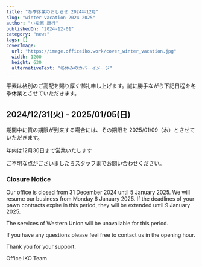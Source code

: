 ```yaml
---
title: "冬季休業のおしらせ 2024年12月"
slug: "winter-vacation-2024-2025"
author: "小松原 康行"
publishedOn: "2024-12-01"
category: "news"
tags: []
coverImage: 
  url: "https://image.officeiko.work/cover_winter_vacation.jpg"
  width: 1200
  height: 630
  alternativeText: "冬休みのカバーイメージ"
---
```

平素は格別のご高配を賜り厚く御礼申し上げます。誠に勝手ながら下記日程を冬季休業とさせていただきます。

## 2024/12/31(火) - 2025/01/05(日)

期間中に質の期限が到来する場合には、その期限を 2025/01/09（木）とさせていただきます。

年内は12月30日まで営業いたします

ご不明な点がございましたらスタッフまでお問い合わせください。

### Closure Notice

Our office is closed from 31 December 2024 until 5 January 2025. We will resume our business from Monday 6 January 2025. If the deadlines of your pawn contracts expire in this period, they will be extended until 9 January 2025.

The services of Western Union will be unavailable for this period.

If you have any questions please feel free to contact us in the opening hour.

Thank you for your support.

Office IKO Team

<post-image
    url="https://image.officeiko.work/vacation.png"
    width="800"
    height="800"
    alt="冬季休業のお知らせカレンダー">
</post-image>